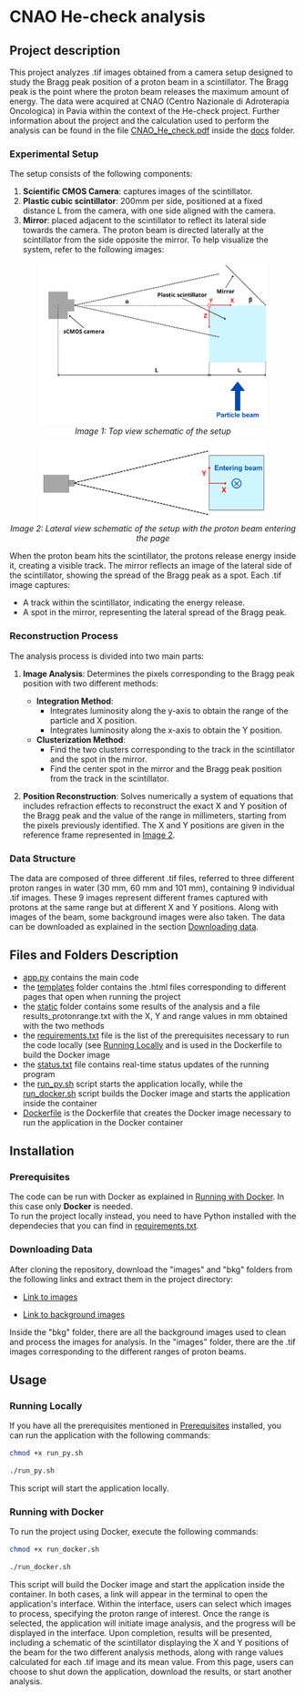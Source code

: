 # CNAO He-check analysis
## Project description

This project analyzes .tif images obtained from a camera setup designed to study the Bragg peak position of a proton beam in a scintillator. The Bragg peak is the point where the proton beam releases the maximum amount of energy. The data were acquired at CNAO (Centro Nazionale di Adroterapia Oncologica) in Pavia within the context of the He-check project. Further information about the project and the calculation used to perform the analysis can be found in the file [CNAO_He_check.pdf](docs/CNAO_He_check.pdf) inside the  [docs](./docs) folder.

### Experimental Setup

The setup consists of the following components:

1. **Scientific CMOS Camera**: captures images of the scintillator.
2. **Plastic cubic scintillator**: 200mm per side, positioned at a fixed distance L from the camera, with one side aligned with the camera.
3. **Mirror**: placed adjacent to the scintillator to reflect its lateral side towards the camera.
The proton beam is directed laterally at the scintillator from the side opposite the mirror.
To help visualize the system, refer to the following images:

<p align="center">
  <img src="docs/setup_beam_mirror.png" alt="Setup Image 1" width="400" />
  <br><em>Image 1: Top view schematic of the setup </em>
</p>

<p align="center">
  <img src="docs/xy_coord.png" alt="Setup Image 2" width="400" />
  <br><em>Image 2: Lateral view schematic of the setup with the proton beam entering the page</em>
</p>

When the proton beam hits the scintillator, the protons release energy inside it, creating a visible track. The mirror reflects an image of the lateral side of the scintillator, showing the spread of the Bragg peak as a spot.
Each .tif image captures:
- A track within the scintillator, indicating the energy release.
- A spot in the mirror, representing the lateral spread of the Bragg peak.

### Reconstruction Process

The analysis process is divided into two main parts:

1. **Image Analysis**:
   Determines the pixels corresponding to the Bragg peak position with two different methods:
   - **Integration Method**:
     - Integrates luminosity along the y-axis to obtain the range of the particle and X position.
     - Integrates luminosity along the x-axis to obtain the Y position.
   - **Clusterization Method**:
     - Find the two clusters corresponding to the track in the scintillator and the spot in the mirror.
     - Find the center spot in the mirror and the Bragg peak position from the track in the scintillator.

2. **Position Reconstruction**:
   Solves numerically a system of equations that includes refraction effects to reconstruct the exact X and Y position of the Bragg peak and the value of the range in millimeters, starting from the pixels previously identified. The X and Y positions are given in the reference frame represented in [Image 2](#experimental-setup).

### Data Structure

The data are composed of three different .tif files, referred to three different proton ranges in water (30 mm, 60 mm and 101 mm), containing 9 individual .tif images. These 9 images represent different frames captured with protons at the same range but at different X and Y positions. Along with images of the beam, some background images were also taken. The data can be downloaded as explained in the section [Downloading data](#downloading-data).

## Files and Folders Description

   - [app.py](./app.py) contains the main code
   - the [templates](./templates) folder contains the .html files corresponding to different pages that open when running the project
   - the [static](./static) folder contains some results of the analysis and a file results_protonrange.txt with the X, Y and range values in mm obtained with the two methods
   - the [requirements.txt](./requirements.txt) file is the list of the prerequisites necessary to run the code locally (see [Running Locally](#running-locally) and is used in the Dockerfile to build the Docker image
   - the [status.txt](./status.txt) file contains real-time status updates of the running program
   - the [run_py.sh](./run_py.sh) script starts the application locally, while the [run_docker.sh](./run_docker.sh) script builds the Docker image and starts the application inside the container
   - [Dockerfile](./Dockerfile) is the Dockerfile that creates the Docker image necessary to run the application in the Docker container

## Installation

### Prerequisites

The code can be run with Docker as explained in [Running with Docker](#running-with-docker). In this case only **Docker** is needed.  
To run the project locally instead, you need to have Python installed with the dependecies that you can find in [requirements.txt](./requirements.txt).

### Downloading Data

After cloning the repository, download the "images" and "bkg" folders from the following links and extract them in the project directory:

- [Link to images](https://drive.google.com/uc?export=download&id=1JeHN8w-iI4_kpuRV74B0942E5eZku1Kn)

- [Link to background images](https://drive.google.com/uc?export=download&id=1zLphs8y7AyetAFWaUnxOKZLpX2sGCNr6)

Inside the "bkg" folder, there are all the background images used to clean and process the images for analysis. In the "images" folder, there are the .tif images corresponding to the different ranges of proton beams.
## Usage



### Running Locally

If you have all the prerequisites mentioned in [Prerequisites](#prerequisites) installed, you can run the application with the following commands:


   ```bash
   chmod +x run_py.sh
   ```
   ```bash
   ./run_py.sh
   ```

This script will start the application locally.

### Running with Docker

To run the project using Docker, execute the following commands:

```bash
chmod +x run_docker.sh
```
```bash
./run_docker.sh
```

This script will build the Docker image and start the application inside the container.
In both cases, a link will appear in the terminal to open the application's interface. Within the interface, users can select which images to process, specifying the proton range of interest. Once the range is selected, the application will initiate image analysis, and the progress will be displayed in the interface. Upon completion, results will be presented, including a schematic of the scintillator displaying the X and Y positions of the beam for the two different analysis methods, along with range values calculated for each .tif image and its mean value. From this page, users can choose to shut down the application, download the results, or start another analysis.



